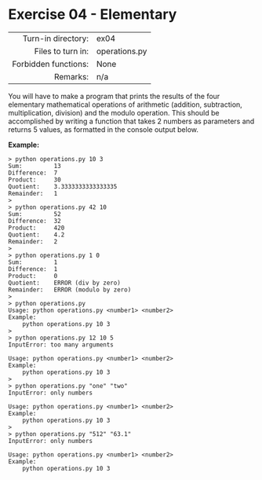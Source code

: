 # Exercise 04 - Elementary

|                         |                    |
| -----------------------:| ------------------ |
|   Turn-in directory:    |  ex04              |
|   Files to turn in:     |  operations.py     |
|   Forbidden functions:  |  None              |
|   Remarks:              |  n/a               |

You will have to make a program that prints the results of the four elementary mathematical operations of arithmetic (addition, subtraction, multiplication, division) and the modulo operation. This should be accomplished by writing a function that takes 2 numbers as parameters and returns 5 values, as formatted in the console output below.

**Example:**

```console
> python operations.py 10 3
Sum:         13
Difference:  7
Product:     30
Quotient:    3.3333333333333335
Remainder:   1
>
> python operations.py 42 10
Sum:         52
Difference:  32
Product:     420
Quotient:    4.2
Remainder:   2
>
> python operations.py 1 0
Sum:         1
Difference:  1
Product:     0
Quotient:    ERROR (div by zero)
Remainder:   ERROR (modulo by zero)
>
> python operations.py
Usage: python operations.py <number1> <number2>
Example:
    python operations.py 10 3
>
> python operations.py 12 10 5
InputError: too many arguments

Usage: python operations.py <number1> <number2>
Example:
    python operations.py 10 3
>
> python operations.py "one" "two"
InputError: only numbers

Usage: python operations.py <number1> <number2>
Example:
    python operations.py 10 3
>
> python operations.py "512" "63.1"
InputError: only numbers

Usage: python operations.py <number1> <number2>
Example:
    python operations.py 10 3
```

